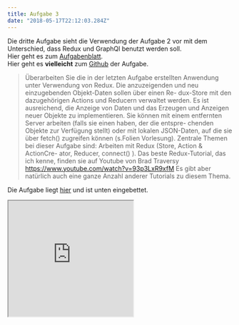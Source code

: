 ```yaml
---
title: Aufgabe 3
date: "2018-05-17T22:12:03.284Z"
---
```


Die dritte Aufgabe sieht die Verwendung der Aufgabe 2 vor mit dem Unterschied, dass Redux und GraphQl benutzt werden soll.<br>
Hier geht es zum
[Aufgabenblatt](https://www.dm.hs-furtwangen.de/data/files/download_temp/92806184dadb4976713f4628d0474570/JSF_A3.pdf). <br>
Hier geht es <strong>vielleicht</strong> zum [Github](https://no) der Aufgabe.

>Überarbeiten Sie die in der letzten Aufgabe erstellten Anwendung unter Verwendung von Redux. Die anzuzeigenden und neu einzugebenden Objekt-Daten sollen über einen Re- dux-Store mit den dazugehörigen Actions und Reducern verwaltet werden.
Es ist ausreichend, die Anzeige von Daten und das Erzeugen und Anzeigen neuer Objekte zu implementieren.
Sie können mit einem entfernten Server arbeiten (falls sie einen haben, der die entspre- chenden Objekte zur Verfügung stellt) oder mit lokalen JSON-Daten, auf die sie über fetch() zugreifen können (s.Folien Vorlesung).
Zentrale Themen bei dieser Aufgabe sind: Arbeiten mit Redux (Store, Action & ActionCre- ator, Reducer, connect() ).
Das beste Redux-Tutorial, das ich kenne, finden sie auf Youtube von Brad Traversy
https://www.youtube.com/watch?v=93p3LxR9xfM
Es gibt aber natürlich auch eine ganze Anzahl anderer Tutorials zu diesem Thema.

Die Aufgabe liegt [hier](https://webuser.hs-furtwangen.de/~allmendi/aufgabe3_2/) und ist unten eingebettet.

<iframe height="260" width="280" src="https://webuser.hs-furtwangen.de/~allmendi/aufgabe3_2/">
</iframe>

[](https://webuser.hs-furtwangen.de/~allmendi/aufgabe3_2/)
